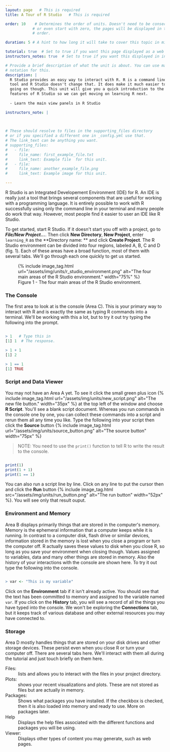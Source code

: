 ```yaml
---
layout: page   # This is required
title: A Tour of R Studio   # This is required

order: 10    # Determines the order of units. Doesn't need to be consecutive though
            # or even start with zero, the pages will be displayed in their sort
            # order.

duration: 5 # A hint to how long it will take to cover this topic in mintues.

tutorial: true  # Set to true if you want this page displayed as a web page
instructors_notes: true  # Set to true if you want this displayed in instructors notes

# Provide a brief description of what the unit is about. You can use markdown
# notation for this.
description: |
  R Studio provides an easy way to interact with R. R is a command line and scripted 
  tool and R Studio doesn't change that. It does make it much easier to see what is 
  going on though. This unit will give you a quick introduction to the main 
  features of R Studio so we can get moving on learning R next.
  
  - Learn the main view panels in R Studio

instructors_note: |
  

  
# These should resolve to files in the supporting_files directory
# or if you specified a different one in _config.yml use that.
# The link_text can be anything you want.
# supporting_files:
#   - file:
#     file_name: first_example_file.txt
#     link_text: Example file  for this unit.
#   - file:
#     file_name: another_example_file.png
#     link_text: Example image for this unit.

---
```


R Studio is an Integrated Developement Environment (IDE) for R. An IDE is really just a tool
that brings several components that are useful for working with a programming language. It
is entirely possible to work with R successfully using only the command line in your
terminal and many people do work that way. However, most people find it easier to user
an IDE like R Studio.

To get started, start R Studio. If it doesn't start you off with a project, go to 
**_File/New Project..._**. Then click **New Directory**, **New Project**, 
enter `learning_R` as the **Directory name: ** and click **Create Project**. The R 
Studio environment can be divided into four regions, labeled A, B, C and D (fig. 1). 
Each of these areas have a broad function, most of them with several tabs. We'll go 
through each one quickly to get us started.

<figure class="centered">
  {% include image_tag.html url="/assets/img/units/r_studio_environment.png" alt="The four main areas of the R Studio environment." width="75%" %}
  <figcaption>Figure 1 - The four main areas of the R Studio environment.</figcaption>
</figure>

### The Console

The first area to look at is the console (Area C). This is your primary way to 
interact with R and is exactly the same as typing R commands into a terminal. We'll 
be working with this a lot, but to try it out try typing the following into the prompt.

```r 

> 1   # Type this in
[1] 1  # The response.

> 1 + 1
[1] 2

> 1 == 1
[1] TRUE

```


### Script and Data Viewer

You may not have an Area A yet. To see it click the small green plus icon {%  
    include image_tag.html url="/assets/img/units/new_script.png" 
                           alt="The new file button." width="35px" %} at the top left
of the window and choose **R Script**. You'll see a blank script document.  Whereas
you run commands in the console one by one, you can collect these commands
into a script and rerun them all any time you like. Type the following into your 
script then click the **Source** button {% include image_tag.html
        url="/assets/img/units/source_button.png" alt="The source button"
        width="75px" %}

> NOTE: You need to use the `print()` function to tell R to write the result to the 
> console.

```r

print(1)
print(1 + 1)
print(1 == 1)

```

You can also run a script line by line. Click on any line to put the cursor then and 
click the **Run** button {% include image_tag.html 
        src="/assets/img/units/run_button.png" alt="The run button" width="52px" %}. 
You will see only that result ouput.


### Environment and Memory

Area B displays primarily things that are stored in the computer's memory. Memory is
the ephemeral information that a computer keeps while it is running. In contrast to
a computer disk, flash drive or similar devices, information stored in the memory 
is lost when you close a program or turn the computer off. R actually saves these values 
to disk when you close R, so long as you save your environment when closing though. 
Values assigned to variables, data and many other things are stored in memory. 
Also the history of your interactions with the console are shown here. To try it out 
type the following into the console.

```r

> var <- "This is my variable"

```

Click on the **Environment** tab if it isn't already active. You should see that
the text has been committed to memory and assigned to the variable named `var`. If you 
click on the **History** tab, you will see a record of all the things you have typed into
the console. We won't be exploring the **Connections** tab, but it keeps track of 
various database and other external resources you may have connected to.


### Storage 

Area D mostly handles things that are stored on your disk drives and other storage
devices. These persist even when you close R or turn your computer off. There are
several tabs here. We'll interact with them all during the tutorial and just
touch briefly on them here.

<dl>
  <dt>Files: </dt>
  <dd>lists and allows you to interact with the files in your
  project directory.</dd>
  <dt>Plots: </dt>
  <dd>shows your recent visualizations and plots. These are not stored as files 
  but are actually in memory.</dd>
  <dt>Packages: </dt>
  <dd>Shows what packages you have installed. If the checkbox is checked, then it 
  is also loaded into memory and ready to use. More on packages later.</dd>
  <dt>Help</dt>
  <dd>Displays the help files associated with the different functions and packages
  you will be using.</dd>
  <dt>Viewer: </dt>
  <dd>Displays other types of content you may generate, such as web pages.</dd>
  
</dl>









